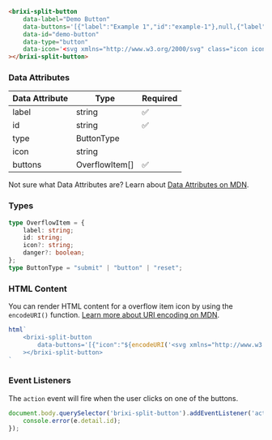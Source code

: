 ```html
<brixi-split-button
    data-label="Demo Button"
    data-buttons='[{"label":"Example 1","id":"example-1"},null,{"label":"Example 2","icon":"%3Csvg%20xmlns=%22http://www.w3.org/2000/svg%22%20viewBox=%220%200%2024%2024%22%20stroke-width=%222%22%20stroke=%22currentColor%22%20fill=%22none%22%20stroke-linecap=%22round%22%20stroke-linejoin=%22round%22%3E%3Cpath%20stroke=%22none%22%20d=%22M0%200h24v24H0z%22%20fill=%22none%22%3E%3C/path%3E%3Cline%20x1=%224%22%20y1=%227%22%20x2=%2220%22%20y2=%227%22%3E%3C/line%3E%3Cline%20x1=%2210%22%20y1=%2211%22%20x2=%2210%22%20y2=%2217%22%3E%3C/line%3E%3Cline%20x1=%2214%22%20y1=%2211%22%20x2=%2214%22%20y2=%2217%22%3E%3C/line%3E%3Cpath%20d=%22M5%207l1%2012a2%202%200%200%200%202%202h8a2%202%200%200%200%202%20-2l1%20-12%22%3E%3C/path%3E%3Cpath%20d=%22M9%207v-3a1%201%200%200%201%201%20-1h4a1%201%200%200%201%201%201v3%22%3E%3C/path%3E%3C/svg%3E","danger":true,"id":"example-2"}]'
    data-id="demo-button"
    data-type="button"
    data-icon='<svg xmlns="http://www.w3.org/2000/svg" class="icon icon-tabler icon-tabler-alert-circle" width="24" height="24" viewBox="0 0 24 24" stroke-width="2" stroke="currentColor" fill="none" stroke-linecap="round" stroke-linejoin="round"><path stroke="none" d="M0 0h24v24H0z" fill="none"></path><path d="M3 12a9 9 0 1 0 18 0a9 9 0 0 0 -18 0"></path><path d="M12 8v4"></path><path d="M12 16h.01"></path></svg>'
></brixi-split-button>
```

### Data Attributes

| Data Attribute | Type | Required |
| -------------- | ---- | -------- |
| label | string | ✅ |
| id | string | ✅ |
| type | ButtonType | |
| icon | string | |
| buttons | OverflowItem[] | ✅ |

Not sure what Data Attributes are? Learn about [Data Attributes on MDN](https://developer.mozilla.org/en-US/docs/Web/HTML/Global_attributes/data-*).

### Types

```typescript
type OverflowItem = {
    label: string;
    id: string;
    icon?: string;
    danger?: boolean;
};
type ButtonType = "submit" | "button" | "reset";
```

### HTML Content

You can render HTML content for a overflow item icon by using the `encodeURI()` function. [Learn more about URI encoding on MDN](https://developer.mozilla.org/en-US/docs/Web/JavaScript/Reference/Global_Objects/encodeURI).

```javascript
html`
    <brixi-split-button
        data-buttons='[{"icon":"${encodeURI('<svg xmlns="http://www.w3.org/2000/svg" class="icon icon-tabler icon-tabler-home-2" width="24" height="24" viewBox="0 0 24 24" stroke-width="2" stroke="currentColor" fill="none" stroke-linecap="round" stroke-linejoin="round"><path stroke="none" d="M0 0h24v24H0z" fill="none"></path><path d="M5 12l-2 0l9 -9l9 9l-2 0"></path><path d="M5 12v7a2 2 0 0 0 2 2h10a2 2 0 0 0 2 -2v-7"></path><path d="M10 12h4v4h-4z"></path></svg>')}","label":"Example 1","id":"example-1"}]'
    ></brixi-split-button>
`
```

### Event Listeners

The `action` event will fire when the user clicks on one of the buttons.

```typescript
document.body.querySelector('brixi-split-button').addEventListener('action', (e) => {
    console.error(e.detail.id);
});
```
